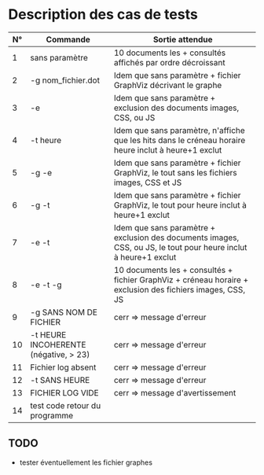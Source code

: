 # Description des cas de tests

| N° | Commande                               | Sortie attendue                                                                                                    |
| --- | -------------------------------------- | ------------------------------------------------------------------------------------------------------------------ |
| 1   | sans paramètre                        | 10 documents les + consultés affichés par ordre décroissant                                                     |
| 2   | -g nom_fichier.dot                     | Idem que sans paramètre + fichier GraphViz décrivant le graphe                                                  |
| 3   | -e                                     | Idem que sans paramètre + exclusion des documents images, CSS, ou JS                                              |
| 4   | -t heure                               | Idem que sans paramètre, n'affiche que les hits dans le créneau horaire heure inclut à heure+1 exclut           |
| 5   | -g -e                                  | Idem que sans paramètre + fichier GraphViz, le tout sans les fichiers images, CSS et JS                           |
| 6   | -g -t                                  | Idem que sans paramètre + fichier GraphViz, le tout pour heure inclut à heure+1 exclut                           |
| 7   | -e -t                                  | Idem que sans paramètre + exclusion des documents images, CSS, ou JS, le tout pour heure inclut à heure+1 exclut |
| 8   | -e -t -g                               | 10 documents les + consultés + fichier GraphViz + créneau horaire + exclusion des fichiers images, CSS, JS       |
| 9   | -g SANS NOM DE FICHIER                 | cerr => message d'erreur                                                                                           |
| 10  | -t HEURE INCOHERENTE (négative, > 23) | cerr => message d'erreur                                                                                           |
| 11  | Fichier log absent                     | cerr => message d'erreur                                                                                           |
| 12  | -t SANS HEURE                          | cerr => message d'erreur                                                                                           |
| 13  | FICHIER LOG VIDE                       | cerr => message d'avertissement                                                                                    |
| 14  | test code retour du programme          |                                                                                                                    |

## TODO

- tester éventuellement les fichier graphes
